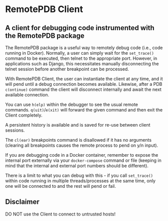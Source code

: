 # RemotePDB Client

## A client for debugging code instrumented with the RemotePDB package

The RemotePDB package is a useful way to remotely debug code (i.e., code running in Docker). Normally, a user can simply wait for the `set_trace()` command to be executed, then telnet to the appropriate port. However, in applications such as Django, this necessitates manually disconnecting the telnet session before another breakpoint can be processed.

With RemotePDB Client, the user can instantiate the client at any time, and it will pend until a debug connection becomes available. Likewise, after a PDB `c(ontinue)` command the client will disconnect internally and await the next available connection.

You can use `h(elp)` within the debugger to see the usual remote commands. `q(uit)`/`e(xit)` will forward the given command and then exit the Client completely.

A persistent history is available and is saved for re-use between client sessions.

The `cl(ear)` breakpoints command is disallowed if it has no arguments (clearing all breakpoints causes the remote process to pend on y/n input).

If you are debugging code in a Docker container, remember to expose the internal port externally via your `docker-compose` command or file (keeping in mind that the internal and external port numbers should be different).

There is a limit to what you can debug with this - if you call `set_trace()` within code running in multiple threads/processes at the same time, only one will be connected to and the rest will pend or fail.

## Disclaimer

DO NOT use the Client to connect to untrusted hosts!
